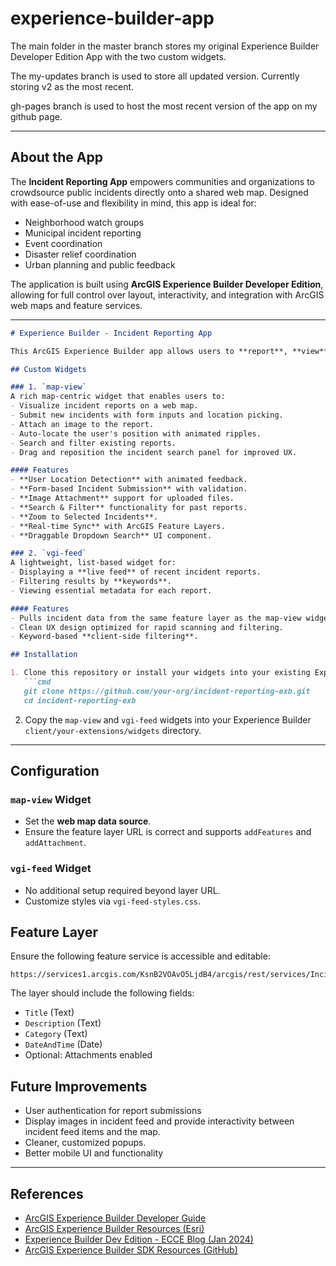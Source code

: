 # experience-builder-app

The main folder in the master branch stores my original Experience Builder Developer Edition App with the two custom widgets.

The my-updates branch is used to store all updated version. Currently storing v2 as the most recent.

gh-pages branch is used to host the most recent version of the app on my github page.

---
## About the App

The **Incident Reporting App** empowers communities and organizations to crowdsource public incidents directly onto a shared web map. Designed with ease-of-use and flexibility in mind, this app is ideal for:

- Neighborhood watch groups
- Municipal incident reporting
- Event coordination
- Disaster relief coordination
- Urban planning and public feedback

The application is built using **ArcGIS Experience Builder Developer Edition**, allowing for full control over layout, interactivity, and integration with ArcGIS web maps and feature services.

---
```markdown
# Experience Builder - Incident Reporting App

This ArcGIS Experience Builder app allows users to **report**, **view**, and **search** public incidents on an interactive map. Built using custom widgets, the application integrates seamlessly with ArcGIS Online's feature layers to enable real-time community-driven geographic incident tracking.

## Custom Widgets

### 1. `map-view`
A rich map-centric widget that enables users to:
- Visualize incident reports on a web map.
- Submit new incidents with form inputs and location picking.
- Attach an image to the report.
- Auto-locate the user's position with animated ripples.
- Search and filter existing reports.
- Drag and reposition the incident search panel for improved UX.

#### Features
- **User Location Detection** with animated feedback.
- **Form-based Incident Submission** with validation.
- **Image Attachment** support for uploaded files.
- **Search & Filter** functionality for past reports.
- **Zoom to Selected Incidents**.
- **Real-time Sync** with ArcGIS Feature Layers.
- **Draggable Dropdown Search** UI component.

### 2. `vgi-feed`
A lightweight, list-based widget for:
- Displaying a **live feed** of recent incident reports.
- Filtering results by **keywords**.
- Viewing essential metadata for each report.

#### Features
- Pulls incident data from the same feature layer as the map-view widget.
- Clean UX design optimized for rapid scanning and filtering.
- Keyword-based **client-side filtering**.

## Installation

1. Clone this repository or install your widgets into your existing Experience Builder environment:
   ```cmd
   git clone https://github.com/your-org/incident-reporting-exb.git
   cd incident-reporting-exb
   ```
2. Copy the `map-view` and `vgi-feed` widgets into your Experience Builder `client/your-extensions/widgets` directory.

---
## Configuration

### `map-view` Widget
- Set the **web map data source**.
- Ensure the feature layer URL is correct and supports `addFeatures` and `addAttachment`.

### `vgi-feed` Widget
- No additional setup required beyond layer URL.
- Customize styles via `vgi-feed-styles.css`.

## Feature Layer

Ensure the following feature service is accessible and editable:
```
https://services1.arcgis.com/KsnB2VOAvO5LjdB4/arcgis/rest/services/Incident_Reporting_Layer/FeatureServer/0
```

The layer should include the following fields:
- `Title` (Text)
- `Description` (Text)
- `Category` (Text)
- `DateAndTime` (Date)
- Optional: Attachments enabled

## Future Improvements
- User authentication for report submissions
- Display images in incident feed and provide interactivity between incident feed items and the map.
- Cleaner, customized popups.
- Better mobile UI and functionality

---
## References

- [ArcGIS Experience Builder Developer Guide](https://developers.arcgis.com/experience-builder/)
- [ArcGIS Experience Builder Resources (Esri)](https://www.esri.com/en-us/arcgis/products/arcgis-experience-builder/resources)
- [Experience Builder Dev Edition - ECCE Blog (Jan 2024)](https://ecce.esri.ca/blog/2024/01/02/experience-builder-dev-edition/)
- [ArcGIS Experience Builder SDK Resources (GitHub)](https://github.com/Esri/arcgis-experience-builder-sdk-resources)
